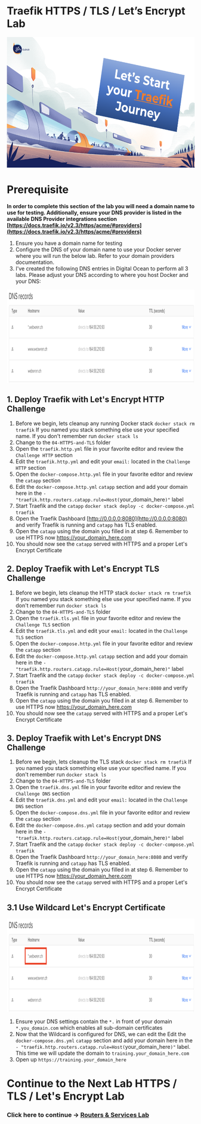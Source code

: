 # Traefik HTTPS / TLS / Let’s Encrypt Lab

<img src="../img/Traefik_training.png" alt="Traefik Logo" height="350"> 

# Prerequisite

**In order to complete this section of the lab you will need a domain name to use for testing. Additionally, ensure your DNS provider is listed in the available DNS Provider integrations section [https://docs.traefik.io/v2.3/https/acme/#providers](https://docs.traefik.io/v2.3/https/acme/#providers)**

1. Ensure you have a domain name for testing
2. Configure the DNS of your domain name to use your Docker server where you will run the below lab. Refer to your domain providers documentation.
3. I've created the following DNS entries in Digital Ocean to perform all 3 labs. Please adjust your DNS according to where you host Docker and your DNS:


<img src="../img/traefik-dns.png" alt="Traefik DNS" height="250"> 


## 1. Deploy Traefik with Let's Encrypt HTTP Challenge
1. Before we begin, lets cleanup any running Docker stack `docker stack rm traefik` If you named you stack something else use your specified name. If you don't remember run `docker stack ls`
2. Change to the `04-HTTPS-and-TLS` folder
3. Open the `traefik.http.yml` file in your favorite editor and review the `Challenge HTTP` section
4. Edit the `traefik.http.yml` and edit your `email:` located in the `Challenge HTTP` section
5. Open the `docker-compose.http.yml` file in your favorite editor and review the `catapp` section
6. Edit the `docker-compose.http.yml` `catapp` section and add your domain here in the `- "traefik.http.routers.catapp.rule=Host(`your_domain_here`)"` label
7. Start Traefik and the `catapp` `docker stack deploy -c docker-compose.yml traefik`
8. Open the Traefik Dashboard [http://0.0.0.0:8080](http://0.0.0.0:8080) and verify Traefik is running and `catapp` has TLS enabled.
9.  Open the `catapp` using the domain you filled in at step 6. Remember to use HTTPS now https://your_domain_here.com 
10. You should now see the `catapp` served with HTTPS and a proper Let's Encrypt Certificate

## 2. Deploy Traefik with Let's Encrypt TLS Challenge
1. Before we begin, lets cleanup the HTTP stack  `docker stack rm traefik` If you named you stack something else use your specified name. If you don't remember run `docker stack ls`
2. Change to the `04-HTTPS-and-TLS` folder
3. Open the `traefik.tls.yml` file in your favorite editor and review the `Challenge TLS` section
4. Edit the `traefik.tls.yml` and edit your `email:` located in the `Challenge TLS` section
5. Open the `docker-compose.http.yml` file in your favorite editor and review the `catapp` section
6. Edit the `docker-compose.http.yml` `catapp` section and add your domain here in the `- "traefik.http.routers.catapp.rule=Host(`your_domain_here`)"` label
7. Start Traefik and the `catapp` `docker stack deploy -c docker-compose.yml traefik`
8. Open the Traefik Dashboard `http://your_domain_here:8080` and verify Traefik is running and `catapp` has TLS enabled.
9.  Open the `catapp` using the domain you filled in at step 6. Remember to use HTTPS now https://your_domain_here.com 
10. You should now see the `catapp` served with HTTPS and a proper Let's Encrypt Certificate

## 3. Deploy Traefik with Let's Encrypt DNS Challenge
1. Before we begin, lets cleanup the TLS stack `docker stack rm traefik` If you named you stack something else use your specified name. If you don't remember run `docker stack ls`
2. Change to the `04-HTTPS-and-TLS` folder
3. Open the `traefik.dns.yml` file in your favorite editor and review the `Challenge DNS` section
4. Edit the `traefik.dns.yml` and edit your `email:` located in the `Challenge DNS` section
5. Open the `docker-compose.dns.yml` file in your favorite editor and review the `catapp` section
6. Edit the `docker-compose.dns.yml` `catapp` section and add your domain here in the `- "traefik.http.routers.catapp.rule=Host(`your_domain_here`)"` label
7. Start Traefik and the `catapp` `docker stack deploy -c docker-compose.yml traefik`
8. Open the Traefik Dashboard `http://your_domain_here:8080` and verify Traefik is running and `catapp` has TLS enabled.
9.  Open the `catapp` using the domain you filled in at step 6. Remember to use HTTPS now https://your_domain_here.com 
10. You should now see the `catapp` served with HTTPS and a proper Let's Encrypt Certificate

## 3.1 Use Wildcard Let's Encrypt Certificate

<img src="../img/traefik-dns-wildcard.png" alt="Traefik DNS" height="250"> 

1. Ensure your DNS settings contain the `*.` in front of your domain `*.you_domain.com` which enables all sub-domain certificates
2. Now that the Wildcard is configured for DNS, we can edit the Edit the `docker-compose.dns.yml` `catapp` section and add your domain here in the `- "traefik.http.routers.catapp.rule=Host(`your_domain_here`)"` label. This time we will update the domain to `training.your_domain_here.com` 
3. Open up `https://training.your_domain_here`

# Continue to the Next Lab HTTPS / TLS / Let's Encrypt Lab

### Click here to continue -> [Routers & Services Lab](https://github.com/56kcloud/traefik-training/blob/master/05-middlewares/traefik-middlewares.md)
